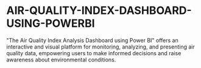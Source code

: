 # AIR-QUALITY-INDEX-DASHBOARD-USING-POWERBI
"The Air Quality Index Analysis Dashboard using Power BI" offers an interactive and visual platform for monitoring, analyzing, and presenting air quality data, empowering users to make informed decisions and raise awareness about environmental conditions.

